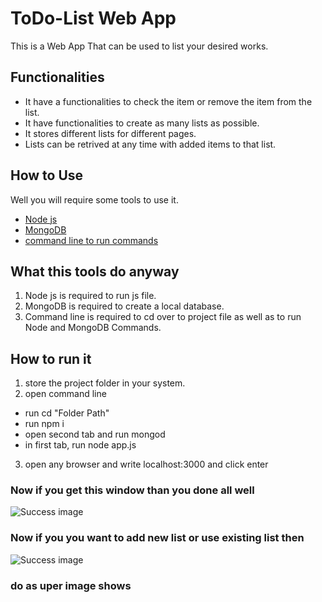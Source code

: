 # ToDo-List Web App
This is a Web App That can be used to list your desired works.
## Functionalities
* It have a functionalities to check the item or remove the item from the list.
* It have functionalities to create as many lists as possible.
* It stores different lists for different pages.
* Lists can be retrived at any time with added items to that list.
## How to Use
Well you will require some tools to use it.
* [Node js](https://nodejs.org/en/download/)
* [MongoDB](https://www.mongodb.com/try/download/community)
* [command line to run commands](https://hyper.is/)
## What this tools do anyway 
1. Node js is required to run js file.
2. MongoDB is required to create a local database.
3. Command line is required to cd over to project file as well as to run Node and MongoDB Commands.
## How to run it
1. store the project folder in your system.
2. open command line
 * run  cd "Folder Path"
 * run npm i
 * open second tab and run mongod
 * in first tab, run node app.js
 3. open any browser and write localhost:3000 and click enter
 ### Now if you get this window than you done all well
 ![Success image](https://github.com/Bhagi-developer/ToDo-List/blob/main/GitHub_success-img.png)
  ### Now if you you want to add new list or use existing list then
 ![Success image](https://github.com/Bhagi-developer/ToDo-List/blob/main/GitHub_success-img.png)
 ### do as uper image shows
 
  
 

